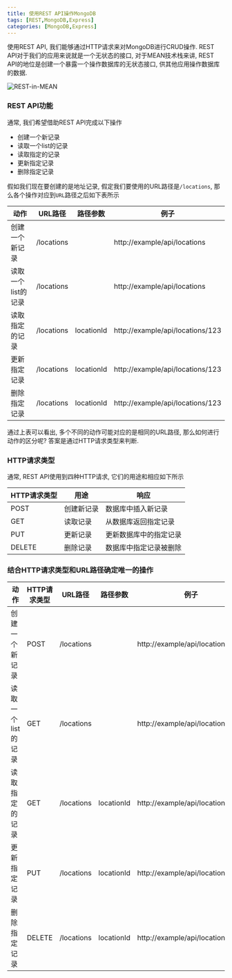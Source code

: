```yaml
---
title: 使用REST API操作MongoDB
tags: [REST,MongoDB,Express]
categories: [MongoDB,Express]
---
```


使用REST API, 我们能够通过HTTP请求来对MongoDB进行CRUD操作. REST API对于我们的应用来说就是一个无状态的接口, 对于MEAN技术栈来讲, REST API的地位是创建一个暴露一个操作数据库的无状态接口, 供其他应用操作数据库的数据.

![REST-in-MEAN](http://ohrpyryjo.bkt.clouddn.com/16-12-11/46599607-file_1481433994795_b81.png)

### REST API功能
通常, 我们希望借助REST API完成以下操作
- 创建一个新记录
- 读取一个list的记录
- 读取指定的记录
- 更新指定记录
- 删除指定记录

假如我们现在要创建的是地址记录, 假定我们要使用的URL路径是`/locations`, 那么各个操作对应到`URL`路径之后如下表所示

|动作|URL路径|路径参数|例子|
|---|---|---|---|
|创建一个新记录|/locations||http://example/api/locations|
|读取一个list的记录|/locations||http://example/api/locations|
|读取指定的记录|/locations|locationId|http://example/api/locations/123|
|更新指定记录|/locations|locationId|http://example/api/locations/123|
|删除指定记录|/locations|locationId|http://example/api/locations/123|

通过上表可以看出, 多个不同的动作可能对应的是相同的URL路径, 那么如何进行动作的区分呢? 答案是通过HTTP请求类型来判断.

### HTTP请求类型
通常, REST API使用到四种HTTP请求, 它们的用途和相应如下所示

|HTTP请求类型|用途|响应|
|---|---|---|
|POST|创建新记录|数据库中插入新记录|
|GET|读取记录|从数据库返回指定记录|
|PUT|更新记录|更新数据库中的指定记录|
|DELETE|删除记录|数据库中指定记录被删除|

### 结合HTTP请求类型和URL路径确定唯一的操作
|动作|HTTP请求类型|URL路径|路径参数|例子|
|---|---|---|---|---|
|创建一个新记录|POST|/locations||http://example/api/locations|
|读取一个list的记录|GET|/locations||http://example/api/locations|
|读取指定的记录|GET|/locations|locationId|http://example/api/locations/123|
|更新指定记录|PUT|/locations|locationId|http://example/api/locations/123|
|删除指定记录|DELETE|/locations|locationId|http://example/api/locations/123|
